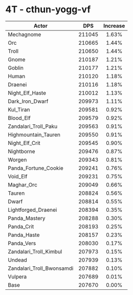 # 4T - cthun-yogg-vf
| Actor | DPS | Increase |
|---|:---:|:---:|
|Mechagnome|211045|1.63%|
|Orc|210665|1.44%|
|Troll|210650|1.44%|
|Gnome|210187|1.21%|
|Goblin|210177|1.21%|
|Human|210120|1.18%|
|Draenei|210116|1.18%|
|Night_Elf_Haste|210012|1.13%|
|Dark_Iron_Dwarf|209973|1.11%|
|Kul_Tiran|209581|0.92%|
|Blood_Elf|209579|0.92%|
|Zandalari_Troll_Paku|209563|0.91%|
|Highmountain_Tauren|209550|0.91%|
|Night_Elf_Crit|209545|0.90%|
|Nightborne|209476|0.87%|
|Worgen|209343|0.81%|
|Panda_Fortune_Cookie|209241|0.76%|
|Void_Elf|209231|0.75%|
|Maghar_Orc|209049|0.66%|
|Tauren|208824|0.56%|
|Dwarf|208814|0.55%|
|Lightforged_Draenei|208394|0.35%|
|Panda_Mastery|208288|0.30%|
|Panda_Crit|208193|0.25%|
|Panda_Haste|208157|0.23%|
|Panda_Vers|208030|0.17%|
|Zandalari_Troll_Kimbul|207973|0.15%|
|Undead|207939|0.13%|
|Zandalari_Troll_Bwonsamdi|207882|0.10%|
|Vulpera|207689|0.01%|
|Base|207670|0.00%|
